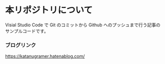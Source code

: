 # 本リポジトリについて

Visial Studio Code で Git のコミットから Github へのプッシュまで行う記事のサンプルコードです。

### ブログリンク

https://katanugramer.hatenablog.com/
